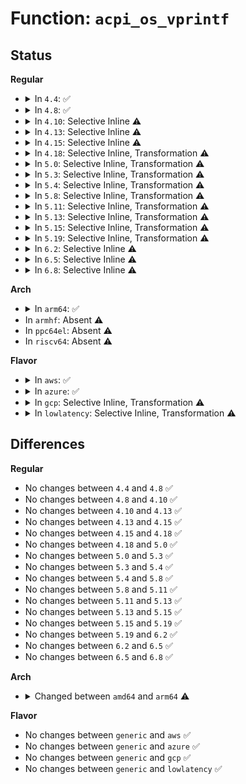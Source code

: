 # Function: <code>acpi_os_vprintf</code>

## Status
<b>Regular</b>
<ul>
<li>
<details>
<summary>In <code>4.4</code>: ✅</summary>

```c
void acpi_os_vprintf(const char *fmt, struct __va_list_tag *args);
```

**Collision:** Unique Global

**Inline:** No

**Transformation:** False

**Instances:**

```
In drivers/acpi/osl.c (ffffffff81479dac)
Location: drivers/acpi/osl.c:225
Inline: False
Direct callers:
  - drivers/acpi/osl.c:acpi_os_printf
  - drivers/acpi/acpica/uterror.c:acpi_ut_predefined_warning
  - drivers/acpi/acpica/uterror.c:acpi_ut_predefined_info
  - drivers/acpi/acpica/uterror.c:acpi_ut_predefined_bios_error
  - drivers/acpi/acpica/utxferror.c:acpi_error
  - drivers/acpi/acpica/utxferror.c:acpi_warning
  - drivers/acpi/acpica/utxferror.c:acpi_info
  - drivers/acpi/acpica/utxferror.c:acpi_bios_error
  - drivers/acpi/acpica/utxferror.c:acpi_bios_warning
  - drivers/acpi/acpica/utxferror.c:acpi_exception
```
**Symbols:**

```
ffffffff81479dac-ffffffff81479ddc: acpi_os_vprintf (STB_GLOBAL)
```
</details>
</li>
<li>
<details>
<summary>In <code>4.8</code>: ✅</summary>

```c
void acpi_os_vprintf(const char *fmt, struct __va_list_tag *args);
```

**Collision:** Unique Global

**Inline:** No

**Transformation:** False

**Instances:**

```
In drivers/acpi/osl.c (ffffffff814c839f)
Location: drivers/acpi/osl.c:156
Inline: False
Direct callers:
  - drivers/acpi/osl.c:acpi_os_printf
  - drivers/acpi/acpica/uterror.c:acpi_ut_predefined_bios_error
  - drivers/acpi/acpica/uterror.c:acpi_ut_predefined_info
  - drivers/acpi/acpica/uterror.c:acpi_ut_predefined_warning
  - drivers/acpi/acpica/utxferror.c:acpi_bios_warning
  - drivers/acpi/acpica/utxferror.c:acpi_bios_error
  - drivers/acpi/acpica/utxferror.c:acpi_info
  - drivers/acpi/acpica/utxferror.c:acpi_warning
  - drivers/acpi/acpica/utxferror.c:acpi_exception
  - drivers/acpi/acpica/utxferror.c:acpi_error
```
**Symbols:**

```
ffffffff814c839f-ffffffff814c83cf: acpi_os_vprintf (STB_GLOBAL)
```
</details>
</li>
<li>
<details>
<summary>In <code>4.10</code>: Selective Inline ⚠️</summary>

```c
void acpi_os_vprintf(const char *fmt, struct __va_list_tag *args);
```

**Collision:** Unique Global

**Inline:** Selective

**Transformation:** False

**Instances:**

```
In drivers/acpi/osl.c (ffffffff814ea2af)
Location: drivers/acpi/osl.c:157
Inline: True
Direct callers:
  - drivers/acpi/osl.c:acpi_os_printf
  - drivers/acpi/acpica/uterror.c:acpi_ut_predefined_bios_error
  - drivers/acpi/acpica/uterror.c:acpi_ut_predefined_info
  - drivers/acpi/acpica/uterror.c:acpi_ut_predefined_warning
  - drivers/acpi/acpica/utxferror.c:acpi_bios_warning
  - drivers/acpi/acpica/utxferror.c:acpi_bios_error
  - drivers/acpi/acpica/utxferror.c:acpi_info
  - drivers/acpi/acpica/utxferror.c:acpi_warning
  - drivers/acpi/acpica/utxferror.c:acpi_exception
  - drivers/acpi/acpica/utxferror.c:acpi_error
```
**Symbols:**

```
ffffffff814ea2af-ffffffff814ea313: acpi_os_vprintf (STB_GLOBAL)
```
</details>
</li>
<li>
<details>
<summary>In <code>4.13</code>: Selective Inline ⚠️</summary>

```c
void acpi_os_vprintf(const char *fmt, struct __va_list_tag *args);
```

**Collision:** Unique Global

**Inline:** Selective

**Transformation:** False

**Instances:**

```
In drivers/acpi/osl.c (ffffffff814f6060)
Location: drivers/acpi/osl.c:156
Inline: True
Direct callers:
  - drivers/acpi/osl.c:acpi_os_printf
  - drivers/acpi/acpica/uterror.c:acpi_ut_predefined_bios_error
  - drivers/acpi/acpica/uterror.c:acpi_ut_predefined_info
  - drivers/acpi/acpica/uterror.c:acpi_ut_predefined_warning
  - drivers/acpi/acpica/utxferror.c:acpi_bios_warning
  - drivers/acpi/acpica/utxferror.c:acpi_bios_error
  - drivers/acpi/acpica/utxferror.c:acpi_info
  - drivers/acpi/acpica/utxferror.c:acpi_warning
  - drivers/acpi/acpica/utxferror.c:acpi_exception
  - drivers/acpi/acpica/utxferror.c:acpi_error
```
**Symbols:**

```
ffffffff814f6060-ffffffff814f60d0: acpi_os_vprintf (STB_GLOBAL)
```
</details>
</li>
<li>
<details>
<summary>In <code>4.15</code>: Selective Inline ⚠️</summary>

```c
void acpi_os_vprintf(const char *fmt, struct __va_list_tag *args);
```

**Collision:** Unique Global

**Inline:** Selective

**Transformation:** False

**Instances:**

```
In drivers/acpi/osl.c (ffffffff81537120)
Location: drivers/acpi/osl.c:156
Inline: True
Direct callers:
  - drivers/acpi/osl.c:acpi_os_printf
  - drivers/acpi/acpica/utdebug.c:acpi_debug_print_raw
  - drivers/acpi/acpica/utdebug.c:acpi_debug_print
  - drivers/acpi/acpica/uterror.c:acpi_ut_predefined_bios_error
  - drivers/acpi/acpica/uterror.c:acpi_ut_predefined_info
  - drivers/acpi/acpica/uterror.c:acpi_ut_predefined_warning
  - drivers/acpi/acpica/utxferror.c:acpi_bios_warning
  - drivers/acpi/acpica/utxferror.c:acpi_bios_error
  - drivers/acpi/acpica/utxferror.c:acpi_info
  - drivers/acpi/acpica/utxferror.c:acpi_warning
  - drivers/acpi/acpica/utxferror.c:acpi_exception
  - drivers/acpi/acpica/utxferror.c:acpi_error
```
**Symbols:**

```
ffffffff81537120-ffffffff815371a3: acpi_os_vprintf (STB_GLOBAL)
```
</details>
</li>
<li>
<details>
<summary>In <code>4.18</code>: Selective Inline, Transformation ⚠️</summary>

```c
void acpi_os_vprintf(const char *fmt, struct __va_list_tag *args);
```

**Collision:** Unique Global

**Inline:** Selective

**Transformation:** True

**Instances:**

```
In drivers/acpi/osl.c (0)
Location: drivers/acpi/osl.c:158
Inline: True
Direct callers:
  - drivers/acpi/osl.c:acpi_os_printf
  - drivers/acpi/acpica/utdebug.c:acpi_debug_print_raw
  - drivers/acpi/acpica/utdebug.c:acpi_debug_print
  - drivers/acpi/acpica/uterror.c:acpi_ut_predefined_bios_error
  - drivers/acpi/acpica/uterror.c:acpi_ut_predefined_info
  - drivers/acpi/acpica/uterror.c:acpi_ut_predefined_warning
  - drivers/acpi/acpica/utxferror.c:acpi_bios_warning
  - drivers/acpi/acpica/utxferror.c:acpi_bios_error
  - drivers/acpi/acpica/utxferror.c:acpi_info
  - drivers/acpi/acpica/utxferror.c:acpi_warning
  - drivers/acpi/acpica/utxferror.c:acpi_exception
  - drivers/acpi/acpica/utxferror.c:acpi_error
```
**Symbols:**

```
ffffffff8156d848-ffffffff8156d8a3: acpi_os_vprintf.cold.21 (STB_LOCAL)
ffffffff8156cce0-ffffffff8156cd12: acpi_os_vprintf (STB_GLOBAL)
```
</details>
</li>
<li>
<details>
<summary>In <code>5.0</code>: Selective Inline, Transformation ⚠️</summary>

```c
void acpi_os_vprintf(const char *fmt, struct __va_list_tag *args);
```

**Collision:** Unique Global

**Inline:** Selective

**Transformation:** True

**Instances:**

```
In drivers/acpi/osl.c (ffffffff81585408)
Location: drivers/acpi/osl.c:158
Inline: True
Direct callers:
  - drivers/acpi/osl.c:acpi_os_printf
  - drivers/acpi/acpica/utdebug.c:acpi_debug_print_raw
  - drivers/acpi/acpica/utdebug.c:acpi_debug_print
  - drivers/acpi/acpica/uterror.c:acpi_ut_predefined_bios_error
  - drivers/acpi/acpica/uterror.c:acpi_ut_predefined_info
  - drivers/acpi/acpica/uterror.c:acpi_ut_predefined_warning
  - drivers/acpi/acpica/utxferror.c:acpi_bios_warning
  - drivers/acpi/acpica/utxferror.c:acpi_bios_error
  - drivers/acpi/acpica/utxferror.c:acpi_info
  - drivers/acpi/acpica/utxferror.c:acpi_warning
  - drivers/acpi/acpica/utxferror.c:acpi_exception
  - drivers/acpi/acpica/utxferror.c:acpi_error
```
**Symbols:**

```
ffffffff81585408-ffffffff81585463: acpi_os_vprintf.cold.22 (STB_LOCAL)
ffffffff81584910-ffffffff81584942: acpi_os_vprintf (STB_GLOBAL)
```
</details>
</li>
<li>
<details>
<summary>In <code>5.3</code>: Selective Inline, Transformation ⚠️</summary>

```c
void acpi_os_vprintf(const char *fmt, struct __va_list_tag *args);
```

**Collision:** Unique Global

**Inline:** Selective

**Transformation:** True

**Instances:**

```
In drivers/acpi/osl.c (ffffffff815b6073)
Location: drivers/acpi/osl.c:144
Inline: True
Direct callers:
  - drivers/acpi/osl.c:acpi_os_printf
  - drivers/acpi/acpica/utdebug.c:acpi_debug_print_raw
  - drivers/acpi/acpica/utdebug.c:acpi_debug_print
  - drivers/acpi/acpica/uterror.c:acpi_ut_predefined_bios_error
  - drivers/acpi/acpica/uterror.c:acpi_ut_predefined_info
  - drivers/acpi/acpica/uterror.c:acpi_ut_predefined_warning
  - drivers/acpi/acpica/utxferror.c:acpi_bios_warning
  - drivers/acpi/acpica/utxferror.c:acpi_bios_exception
  - drivers/acpi/acpica/utxferror.c:acpi_bios_error
  - drivers/acpi/acpica/utxferror.c:acpi_info
  - drivers/acpi/acpica/utxferror.c:acpi_warning
  - drivers/acpi/acpica/utxferror.c:acpi_exception
  - drivers/acpi/acpica/utxferror.c:acpi_error
```
**Symbols:**

```
ffffffff815b6073-ffffffff815b60c3: acpi_os_vprintf.cold (STB_LOCAL)
ffffffff815b5520-ffffffff815b5552: acpi_os_vprintf (STB_GLOBAL)
```
</details>
</li>
<li>
<details>
<summary>In <code>5.4</code>: Selective Inline, Transformation ⚠️</summary>

```c
void acpi_os_vprintf(const char *fmt, struct __va_list_tag *args);
```

**Collision:** Unique Global

**Inline:** Selective

**Transformation:** True

**Instances:**

```
In drivers/acpi/osl.c (ffffffff815d72a3)
Location: drivers/acpi/osl.c:147
Inline: True
Direct callers:
  - drivers/acpi/osl.c:acpi_os_printf
  - drivers/acpi/acpica/utdebug.c:acpi_debug_print_raw
  - drivers/acpi/acpica/utdebug.c:acpi_debug_print
  - drivers/acpi/acpica/uterror.c:acpi_ut_predefined_bios_error
  - drivers/acpi/acpica/uterror.c:acpi_ut_predefined_info
  - drivers/acpi/acpica/uterror.c:acpi_ut_predefined_warning
  - drivers/acpi/acpica/utxferror.c:acpi_bios_warning
  - drivers/acpi/acpica/utxferror.c:acpi_bios_exception
  - drivers/acpi/acpica/utxferror.c:acpi_bios_error
  - drivers/acpi/acpica/utxferror.c:acpi_info
  - drivers/acpi/acpica/utxferror.c:acpi_warning
  - drivers/acpi/acpica/utxferror.c:acpi_exception
  - drivers/acpi/acpica/utxferror.c:acpi_error
```
**Symbols:**

```
ffffffff815d72a3-ffffffff815d72f3: acpi_os_vprintf.cold (STB_LOCAL)
ffffffff815d6750-ffffffff815d6782: acpi_os_vprintf (STB_GLOBAL)
```
</details>
</li>
<li>
<details>
<summary>In <code>5.8</code>: Selective Inline, Transformation ⚠️</summary>

```c
void acpi_os_vprintf(const char *fmt, struct __va_list_tag *args);
```

**Collision:** Unique Global

**Inline:** Selective

**Transformation:** True

**Instances:**

```
In drivers/acpi/osl.c (ffffffff816804ed)
Location: drivers/acpi/osl.c:147
Inline: True
Inline callers:
  - drivers/acpi/osl.c:acpi_os_printf
Direct callers:
  - drivers/acpi/osl.c:acpi_os_printf
  - drivers/acpi/acpica/utdebug.c:acpi_debug_print_raw
  - drivers/acpi/acpica/utdebug.c:acpi_debug_print
  - drivers/acpi/acpica/uterror.c:acpi_ut_predefined_bios_error
  - drivers/acpi/acpica/uterror.c:acpi_ut_predefined_info
  - drivers/acpi/acpica/uterror.c:acpi_ut_predefined_warning
  - drivers/acpi/acpica/utxferror.c:acpi_bios_warning
  - drivers/acpi/acpica/utxferror.c:acpi_bios_exception
  - drivers/acpi/acpica/utxferror.c:acpi_bios_error
  - drivers/acpi/acpica/utxferror.c:acpi_info
  - drivers/acpi/acpica/utxferror.c:acpi_warning
  - drivers/acpi/acpica/utxferror.c:acpi_exception
  - drivers/acpi/acpica/utxferror.c:acpi_error
```
**Symbols:**

```
ffffffff81680f28-ffffffff81680f7c: acpi_os_vprintf.part.0 (STB_LOCAL)
ffffffff8168106b-ffffffff81681075: acpi_os_vprintf.cold (STB_LOCAL)
ffffffff81680450-ffffffff81680482: acpi_os_vprintf (STB_GLOBAL)
```
</details>
</li>
<li>
<details>
<summary>In <code>5.11</code>: Selective Inline, Transformation ⚠️</summary>

```c
void acpi_os_vprintf(const char *fmt, struct __va_list_tag *args);
```

**Collision:** Unique Global

**Inline:** Selective

**Transformation:** True

**Instances:**

```
In drivers/acpi/osl.c (ffffffff8169efdd)
Location: drivers/acpi/osl.c:150
Inline: True
Inline callers:
  - drivers/acpi/osl.c:acpi_os_printf
Direct callers:
  - drivers/acpi/osl.c:acpi_os_printf
  - drivers/acpi/acpica/utdebug.c:acpi_debug_print_raw
  - drivers/acpi/acpica/utdebug.c:acpi_debug_print
  - drivers/acpi/acpica/uterror.c:acpi_ut_predefined_bios_error
  - drivers/acpi/acpica/uterror.c:acpi_ut_predefined_info
  - drivers/acpi/acpica/uterror.c:acpi_ut_predefined_warning
  - drivers/acpi/acpica/utxferror.c:acpi_bios_warning
  - drivers/acpi/acpica/utxferror.c:acpi_bios_exception
  - drivers/acpi/acpica/utxferror.c:acpi_bios_error
  - drivers/acpi/acpica/utxferror.c:acpi_info
  - drivers/acpi/acpica/utxferror.c:acpi_warning
  - drivers/acpi/acpica/utxferror.c:acpi_exception
  - drivers/acpi/acpica/utxferror.c:acpi_error
```
**Symbols:**

```
ffffffff81c00890-ffffffff81c008e4: acpi_os_vprintf.part.0 (STB_LOCAL)
ffffffff81c009d3-ffffffff81c009dd: acpi_os_vprintf.cold (STB_LOCAL)
ffffffff8169ef40-ffffffff8169ef72: acpi_os_vprintf (STB_GLOBAL)
```
</details>
</li>
<li>
<details>
<summary>In <code>5.13</code>: Selective Inline, Transformation ⚠️</summary>

```c
void acpi_os_vprintf(const char *fmt, struct __va_list_tag *args);
```

**Collision:** Unique Global

**Inline:** Selective

**Transformation:** True

**Instances:**

```
In drivers/acpi/osl.c (ffffffff81681cb2)
Location: drivers/acpi/osl.c:153
Inline: True
Inline callers:
  - drivers/acpi/osl.c:acpi_os_printf
Direct callers:
  - drivers/acpi/osl.c:acpi_os_printf
  - drivers/acpi/acpica/utdebug.c:acpi_debug_print_raw
  - drivers/acpi/acpica/utdebug.c:acpi_debug_print
  - drivers/acpi/acpica/uterror.c:acpi_ut_predefined_bios_error
  - drivers/acpi/acpica/uterror.c:acpi_ut_predefined_info
  - drivers/acpi/acpica/uterror.c:acpi_ut_predefined_warning
  - drivers/acpi/acpica/utxferror.c:acpi_bios_warning
  - drivers/acpi/acpica/utxferror.c:acpi_bios_exception
  - drivers/acpi/acpica/utxferror.c:acpi_bios_error
  - drivers/acpi/acpica/utxferror.c:acpi_info
  - drivers/acpi/acpica/utxferror.c:acpi_warning
  - drivers/acpi/acpica/utxferror.c:acpi_exception
  - drivers/acpi/acpica/utxferror.c:acpi_error
```
**Symbols:**

```
ffffffff81bf237c-ffffffff81bf23d0: acpi_os_vprintf.part.0 (STB_LOCAL)
ffffffff81bf24c8-ffffffff81bf24d8: acpi_os_vprintf.cold (STB_LOCAL)
ffffffff81681c10-ffffffff81681c50: acpi_os_vprintf (STB_GLOBAL)
```
</details>
</li>
<li>
<details>
<summary>In <code>5.15</code>: Selective Inline, Transformation ⚠️</summary>

```c
void acpi_os_vprintf(const char *fmt, struct __va_list_tag *args);
```

**Collision:** Unique Global

**Inline:** Selective

**Transformation:** True

**Instances:**

```
In drivers/acpi/osl.c (ffffffff816f6dc2)
Location: drivers/acpi/osl.c:153
Inline: True
Inline callers:
  - drivers/acpi/osl.c:acpi_os_printf
Direct callers:
  - drivers/acpi/osl.c:acpi_os_printf
  - drivers/acpi/acpica/utdebug.c:acpi_debug_print_raw
  - drivers/acpi/acpica/utdebug.c:acpi_debug_print
  - drivers/acpi/acpica/uterror.c:acpi_ut_predefined_bios_error
  - drivers/acpi/acpica/uterror.c:acpi_ut_predefined_info
  - drivers/acpi/acpica/uterror.c:acpi_ut_predefined_warning
  - drivers/acpi/acpica/utxferror.c:acpi_bios_warning
  - drivers/acpi/acpica/utxferror.c:acpi_bios_exception
  - drivers/acpi/acpica/utxferror.c:acpi_bios_error
  - drivers/acpi/acpica/utxferror.c:acpi_info
  - drivers/acpi/acpica/utxferror.c:acpi_warning
  - drivers/acpi/acpica/utxferror.c:acpi_exception
  - drivers/acpi/acpica/utxferror.c:acpi_error
```
**Symbols:**

```
ffffffff81ceec0a-ffffffff81ceec5e: acpi_os_vprintf.part.0 (STB_LOCAL)
ffffffff81ceed94-ffffffff81ceeda4: acpi_os_vprintf.cold (STB_LOCAL)
ffffffff816f6d20-ffffffff816f6d60: acpi_os_vprintf (STB_GLOBAL)
```
</details>
</li>
<li>
<details>
<summary>In <code>5.19</code>: Selective Inline, Transformation ⚠️</summary>

```c
void acpi_os_vprintf(const char *fmt, struct __va_list_tag *args);
```

**Collision:** Unique Global

**Inline:** Selective

**Transformation:** True

**Instances:**

```
In drivers/acpi/osl.c (ffffffff81823c85)
Location: drivers/acpi/osl.c:152
Inline: True
Inline callers:
  - drivers/acpi/osl.c:acpi_os_printf
Direct callers:
  - drivers/acpi/osl.c:acpi_os_printf
  - drivers/acpi/acpica/utdebug.c:acpi_debug_print_raw
  - drivers/acpi/acpica/utdebug.c:acpi_debug_print
  - drivers/acpi/acpica/uterror.c:acpi_ut_predefined_bios_error
  - drivers/acpi/acpica/uterror.c:acpi_ut_predefined_info
  - drivers/acpi/acpica/uterror.c:acpi_ut_predefined_warning
  - drivers/acpi/acpica/utxferror.c:acpi_bios_warning
  - drivers/acpi/acpica/utxferror.c:acpi_bios_exception
  - drivers/acpi/acpica/utxferror.c:acpi_bios_error
  - drivers/acpi/acpica/utxferror.c:acpi_info
  - drivers/acpi/acpica/utxferror.c:acpi_warning
  - drivers/acpi/acpica/utxferror.c:acpi_exception
  - drivers/acpi/acpica/utxferror.c:acpi_error
```
**Symbols:**

```
ffffffff81eb636c-ffffffff81eb63ca: acpi_os_vprintf.part.0 (STB_LOCAL)
ffffffff81eb6511-ffffffff81eb651b: acpi_os_vprintf.cold (STB_LOCAL)
ffffffff81823be0-ffffffff81823c1e: acpi_os_vprintf (STB_GLOBAL)
```
</details>
</li>
<li>
<details>
<summary>In <code>6.2</code>: Selective Inline ⚠️</summary>

```c
void acpi_os_vprintf(const char *fmt, struct __va_list_tag *args);
```

**Collision:** Unique Global

**Inline:** Selective

**Transformation:** False

**Instances:**

```
In drivers/acpi/osl.c (ffffffff81954ed0)
Location: drivers/acpi/osl.c:152
Inline: True
Direct callers:
  - drivers/acpi/osl.c:acpi_os_printf
  - drivers/acpi/acpica/utdebug.c:acpi_debug_print_raw
  - drivers/acpi/acpica/utdebug.c:acpi_debug_print
  - drivers/acpi/acpica/uterror.c:acpi_ut_predefined_bios_error
  - drivers/acpi/acpica/uterror.c:acpi_ut_predefined_info
  - drivers/acpi/acpica/uterror.c:acpi_ut_predefined_warning
  - drivers/acpi/acpica/utxferror.c:acpi_bios_warning
  - drivers/acpi/acpica/utxferror.c:acpi_bios_exception
  - drivers/acpi/acpica/utxferror.c:acpi_bios_error
  - drivers/acpi/acpica/utxferror.c:acpi_info
  - drivers/acpi/acpica/utxferror.c:acpi_warning
  - drivers/acpi/acpica/utxferror.c:acpi_exception
  - drivers/acpi/acpica/utxferror.c:acpi_error
```
**Symbols:**

```
ffffffff81954ed0-ffffffff81954f6e: acpi_os_vprintf (STB_GLOBAL)
```
</details>
</li>
<li>
<details>
<summary>In <code>6.5</code>: Selective Inline ⚠️</summary>

```c
void acpi_os_vprintf(const char *fmt, struct __va_list_tag *args);
```

**Collision:** Unique Global

**Inline:** Selective

**Transformation:** False

**Instances:**

```
In drivers/acpi/osl.c (ffffffff8199b2d0)
Location: drivers/acpi/osl.c:152
Inline: True
Direct callers:
  - drivers/acpi/osl.c:acpi_os_printf
  - drivers/acpi/acpica/utdebug.c:acpi_debug_print_raw
  - drivers/acpi/acpica/utdebug.c:acpi_debug_print
  - drivers/acpi/acpica/uterror.c:acpi_ut_predefined_bios_error
  - drivers/acpi/acpica/uterror.c:acpi_ut_predefined_info
  - drivers/acpi/acpica/uterror.c:acpi_ut_predefined_warning
  - drivers/acpi/acpica/utxferror.c:acpi_bios_warning
  - drivers/acpi/acpica/utxferror.c:acpi_bios_exception
  - drivers/acpi/acpica/utxferror.c:acpi_bios_error
  - drivers/acpi/acpica/utxferror.c:acpi_info
  - drivers/acpi/acpica/utxferror.c:acpi_warning
  - drivers/acpi/acpica/utxferror.c:acpi_exception
  - drivers/acpi/acpica/utxferror.c:acpi_error
```
**Symbols:**

```
ffffffff8199b2d0-ffffffff8199b36e: acpi_os_vprintf (STB_GLOBAL)
```
</details>
</li>
<li>
<details>
<summary>In <code>6.8</code>: Selective Inline ⚠️</summary>

```c
void acpi_os_vprintf(const char *fmt, struct __va_list_tag *args);
```

**Collision:** Unique Global

**Inline:** Selective

**Transformation:** False

**Instances:**

```
In drivers/acpi/osl.c (ffffffff819e37c0)
Location: drivers/acpi/osl.c:152
Inline: True
Direct callers:
  - drivers/acpi/osl.c:acpi_os_printf
  - drivers/acpi/acpica/utdebug.c:acpi_debug_print_raw
  - drivers/acpi/acpica/utdebug.c:acpi_debug_print
  - drivers/acpi/acpica/uterror.c:acpi_ut_predefined_bios_error
  - drivers/acpi/acpica/uterror.c:acpi_ut_predefined_info
  - drivers/acpi/acpica/uterror.c:acpi_ut_predefined_warning
  - drivers/acpi/acpica/utxferror.c:acpi_bios_warning
  - drivers/acpi/acpica/utxferror.c:acpi_bios_exception
  - drivers/acpi/acpica/utxferror.c:acpi_bios_error
  - drivers/acpi/acpica/utxferror.c:acpi_info
  - drivers/acpi/acpica/utxferror.c:acpi_warning
  - drivers/acpi/acpica/utxferror.c:acpi_exception
  - drivers/acpi/acpica/utxferror.c:acpi_error
```
**Symbols:**

```
ffffffff819e37c0-ffffffff819e385e: acpi_os_vprintf (STB_GLOBAL)
```
</details>
</li>
</ul>
<b>Arch</b>
<ul>
<li>
<details>
<summary>In <code>arm64</code>: ✅</summary>

```c
void acpi_os_vprintf(const char *fmt, va_list args);
```

**Collision:** Unique Global

**Inline:** No

**Transformation:** False

**Instances:**

```
In drivers/acpi/osl.c (ffff8000107647ec)
Location: drivers/acpi/osl.c:147
Inline: False
Direct callers:
  - drivers/acpi/osl.c:acpi_os_printf
  - drivers/acpi/acpica/uterror.c:acpi_ut_predefined_bios_error
  - drivers/acpi/acpica/uterror.c:acpi_ut_predefined_info
  - drivers/acpi/acpica/uterror.c:acpi_ut_predefined_warning
  - drivers/acpi/acpica/utxferror.c:acpi_bios_warning
  - drivers/acpi/acpica/utxferror.c:acpi_bios_exception
  - drivers/acpi/acpica/utxferror.c:acpi_bios_error
  - drivers/acpi/acpica/utxferror.c:acpi_info
  - drivers/acpi/acpica/utxferror.c:acpi_warning
  - drivers/acpi/acpica/utxferror.c:acpi_exception
  - drivers/acpi/acpica/utxferror.c:acpi_error
```
**Symbols:**

```
ffff8000107647ec-ffff80001076489c: acpi_os_vprintf (STB_GLOBAL)
```
</details>
</li>
<li>
In <code>armhf</code>: Absent ⚠️
</li>
<li>
In <code>ppc64el</code>: Absent ⚠️
</li>
<li>
In <code>riscv64</code>: Absent ⚠️
</li>
</ul>
<b>Flavor</b>
<ul>
<li>
<details>
<summary>In <code>aws</code>: ✅</summary>

```c
void acpi_os_vprintf(const char *fmt, struct __va_list_tag *args);
```

**Collision:** Unique Global

**Inline:** No

**Transformation:** False

**Instances:**

```
In drivers/acpi/osl.c (ffffffff815ca75d)
Location: drivers/acpi/osl.c:147
Inline: False
Direct callers:
  - drivers/acpi/osl.c:acpi_os_printf
  - drivers/acpi/acpica/uterror.c:acpi_ut_predefined_bios_error
  - drivers/acpi/acpica/uterror.c:acpi_ut_predefined_info
  - drivers/acpi/acpica/uterror.c:acpi_ut_predefined_warning
  - drivers/acpi/acpica/utxferror.c:acpi_bios_warning
  - drivers/acpi/acpica/utxferror.c:acpi_bios_exception
  - drivers/acpi/acpica/utxferror.c:acpi_bios_error
  - drivers/acpi/acpica/utxferror.c:acpi_info
  - drivers/acpi/acpica/utxferror.c:acpi_warning
  - drivers/acpi/acpica/utxferror.c:acpi_exception
  - drivers/acpi/acpica/utxferror.c:acpi_error
```
**Symbols:**

```
ffffffff815ca75d-ffffffff815ca7c3: acpi_os_vprintf (STB_GLOBAL)
```
</details>
</li>
<li>
<details>
<summary>In <code>azure</code>: ✅</summary>

```c
void acpi_os_vprintf(const char *fmt, struct __va_list_tag *args);
```

**Collision:** Unique Global

**Inline:** No

**Transformation:** False

**Instances:**

```
In drivers/acpi/osl.c (ffffffff815b37dd)
Location: drivers/acpi/osl.c:147
Inline: False
Direct callers:
  - drivers/acpi/osl.c:acpi_os_printf
  - drivers/acpi/acpica/uterror.c:acpi_ut_predefined_bios_error
  - drivers/acpi/acpica/uterror.c:acpi_ut_predefined_info
  - drivers/acpi/acpica/uterror.c:acpi_ut_predefined_warning
  - drivers/acpi/acpica/utxferror.c:acpi_bios_warning
  - drivers/acpi/acpica/utxferror.c:acpi_bios_exception
  - drivers/acpi/acpica/utxferror.c:acpi_bios_error
  - drivers/acpi/acpica/utxferror.c:acpi_info
  - drivers/acpi/acpica/utxferror.c:acpi_warning
  - drivers/acpi/acpica/utxferror.c:acpi_exception
  - drivers/acpi/acpica/utxferror.c:acpi_error
```
**Symbols:**

```
ffffffff815b37dd-ffffffff815b3843: acpi_os_vprintf (STB_GLOBAL)
```
</details>
</li>
<li>
<details>
<summary>In <code>gcp</code>: Selective Inline, Transformation ⚠️</summary>

```c
void acpi_os_vprintf(const char *fmt, struct __va_list_tag *args);
```

**Collision:** Unique Global

**Inline:** Selective

**Transformation:** True

**Instances:**

```
In drivers/acpi/osl.c (ffffffff815cb583)
Location: drivers/acpi/osl.c:147
Inline: True
Direct callers:
  - drivers/acpi/osl.c:acpi_os_printf
  - drivers/acpi/acpica/utdebug.c:acpi_debug_print_raw
  - drivers/acpi/acpica/utdebug.c:acpi_debug_print
  - drivers/acpi/acpica/uterror.c:acpi_ut_predefined_bios_error
  - drivers/acpi/acpica/uterror.c:acpi_ut_predefined_info
  - drivers/acpi/acpica/uterror.c:acpi_ut_predefined_warning
  - drivers/acpi/acpica/utxferror.c:acpi_bios_warning
  - drivers/acpi/acpica/utxferror.c:acpi_bios_exception
  - drivers/acpi/acpica/utxferror.c:acpi_bios_error
  - drivers/acpi/acpica/utxferror.c:acpi_info
  - drivers/acpi/acpica/utxferror.c:acpi_warning
  - drivers/acpi/acpica/utxferror.c:acpi_exception
  - drivers/acpi/acpica/utxferror.c:acpi_error
```
**Symbols:**

```
ffffffff815cb583-ffffffff815cb5d3: acpi_os_vprintf.cold (STB_LOCAL)
ffffffff815caa30-ffffffff815caa62: acpi_os_vprintf (STB_GLOBAL)
```
</details>
</li>
<li>
<details>
<summary>In <code>lowlatency</code>: Selective Inline, Transformation ⚠️</summary>

```c
void acpi_os_vprintf(const char *fmt, struct __va_list_tag *args);
```

**Collision:** Unique Global

**Inline:** Selective

**Transformation:** True

**Instances:**

```
In drivers/acpi/osl.c (ffffffff815e5423)
Location: drivers/acpi/osl.c:147
Inline: True
Direct callers:
  - drivers/acpi/osl.c:acpi_os_printf
  - drivers/acpi/acpica/utdebug.c:acpi_debug_print_raw
  - drivers/acpi/acpica/utdebug.c:acpi_debug_print
  - drivers/acpi/acpica/uterror.c:acpi_ut_predefined_bios_error
  - drivers/acpi/acpica/uterror.c:acpi_ut_predefined_info
  - drivers/acpi/acpica/uterror.c:acpi_ut_predefined_warning
  - drivers/acpi/acpica/utxferror.c:acpi_bios_warning
  - drivers/acpi/acpica/utxferror.c:acpi_bios_exception
  - drivers/acpi/acpica/utxferror.c:acpi_bios_error
  - drivers/acpi/acpica/utxferror.c:acpi_info
  - drivers/acpi/acpica/utxferror.c:acpi_warning
  - drivers/acpi/acpica/utxferror.c:acpi_exception
  - drivers/acpi/acpica/utxferror.c:acpi_error
```
**Symbols:**

```
ffffffff815e5423-ffffffff815e5473: acpi_os_vprintf.cold (STB_LOCAL)
ffffffff815e48d0-ffffffff815e4902: acpi_os_vprintf (STB_GLOBAL)
```
</details>
</li>
</ul>

## Differences
<b>Regular</b>
<ul>
<li>
No changes between <code>4.4</code> and <code>4.8</code> ✅
</li>
<li>
No changes between <code>4.8</code> and <code>4.10</code> ✅
</li>
<li>
No changes between <code>4.10</code> and <code>4.13</code> ✅
</li>
<li>
No changes between <code>4.13</code> and <code>4.15</code> ✅
</li>
<li>
No changes between <code>4.15</code> and <code>4.18</code> ✅
</li>
<li>
No changes between <code>4.18</code> and <code>5.0</code> ✅
</li>
<li>
No changes between <code>5.0</code> and <code>5.3</code> ✅
</li>
<li>
No changes between <code>5.3</code> and <code>5.4</code> ✅
</li>
<li>
No changes between <code>5.4</code> and <code>5.8</code> ✅
</li>
<li>
No changes between <code>5.8</code> and <code>5.11</code> ✅
</li>
<li>
No changes between <code>5.11</code> and <code>5.13</code> ✅
</li>
<li>
No changes between <code>5.13</code> and <code>5.15</code> ✅
</li>
<li>
No changes between <code>5.15</code> and <code>5.19</code> ✅
</li>
<li>
No changes between <code>5.19</code> and <code>6.2</code> ✅
</li>
<li>
No changes between <code>6.2</code> and <code>6.5</code> ✅
</li>
<li>
No changes between <code>6.5</code> and <code>6.8</code> ✅
</li>
</ul>
<b>Arch</b>
<ul>
<li>
<details>
<summary>Changed between <code>amd64</code> and <code>arm64</code> ⚠️</summary>
<ul>
<li>
<b>Param type changed. </b>
<code>struct __va_list_tag *args</code> ➡️ <code>va_list args</code>
</li>
</ul>
</details>
</li>
</ul>
<b>Flavor</b>
<ul>
<li>
No changes between <code>generic</code> and <code>aws</code> ✅
</li>
<li>
No changes between <code>generic</code> and <code>azure</code> ✅
</li>
<li>
No changes between <code>generic</code> and <code>gcp</code> ✅
</li>
<li>
No changes between <code>generic</code> and <code>lowlatency</code> ✅
</li>
</ul>
